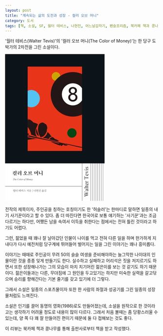 ```yaml
---
layout: post
title: "계속되는 삶의 도전과 성장 - 컬러 오브 머니"
category: 도서
tags: [책, 소설, SF, 월터 테비스, 나현진, 어느날갑자기, 펜슬프리즘, 북카페 책과 콩나무, 서평]
---
```


'월터 테비스(Walter Tevis)'의
'컬러 오브 머니(The Color of Money)'는
한 당구 도박가의 2차전을 그린 소설이다.

![표지](/images/book/the-color-of-money-book.jpg)

전작의 제목이자, 주인공을 칭하는 호칭이기도 한 '허슬러'는
한마디로 말하면 일종의 내기 사기꾼이라고 할 수 있다.
좀 더 따진다면 한국어로 보통 얘기하는 '사기꾼'과는 조금 다르기는 하다만,
어쨌든 남을 속여서 이득을 취한다는 점에서는 전혀 틀린 것이라고 하기도 어렵다.

그런, 젊었을 때 꽤나 잘 날아갔던 인물이
나이를 먹고 전혀 다른 일을 하며 한가하게 지내다가
다시 예전처럼 당구계에 뛰어들어 벌어지는 일을 그린 이야기는 꽤나 흥미롭다.

이야기는 때때로 주인공이 무려 50의 슬슬 여생을 준비해야하는 늘그막한 나이대의 인물이란 것을 종종 잊게 만들기도 한다.
실수하고 실패하고 어리석은 짓을 저지르기도 하면서 또한 성장해나가는 그의 모습이
마치 치기어린 젊은이를 보는 것 같기도 하기 때문이다.
젊은이들과는 다른, 무뎌짐에 그 원인을 두고있기는 하지만
미숙한 실력을 갈고닦으며 승리를 향해간다는 기본 줄기를 갖고 있기에 더 그렇다.

그래서 소설은 일종의 스포츠물이자
또한 한 사람의 좌절과 성공기를 그린 일종의 성장물처럼도 느껴진다.

소설은 인기를 끌어 동명의 영화(1986)로도 만들어졌는데,
소설을 원작으로 한 것이라고는 생각하기 어려울 정도로 내용이 많이 다르다.
그래서 처음 볼때는 좀 당황스러울 수 있는데,
양 쪽 다 꽤 잘 만들어진 편이기 때문에 둘 다 접해보는 것도 좋다.



<div class="im im-info">
이 리뷰는 북카페 책과 콩나무를 통해 출판사로부터 책을 받고 작성했다.
</div>
